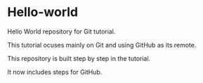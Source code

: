 # Hello-world
Hello World repository for Git tutorial.

This tutorial ocuses mainly on Git and using GitHub as its remote.

This repository is built step by step in the tutorial.

It now includes steps for GitHub.
